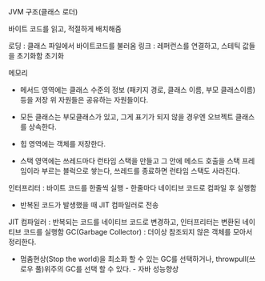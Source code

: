 JVM 구조(클래스 로더)

바이트 코드를 읽고, 적절하게 배치해줌


로딩 : 클래스 파일에서 바이트코드를 불러옴
링크 : 레퍼런스를 연결하고, 스테틱 값들을 초기화함
초기화 


메모리
- 메서드 영역에는 클래스 수준의 정보 (패키지 경로, 클래스 이름, 부모 클래스이름) 등을 저장 위 자원들은 공유하는 자원들이다.
- 모든 클래스는 부모클래스가 있고, 그게 표기가 되지 않을 경우엔 오브젝트 클래스를 상속한다.

- 힙 영역에는 객체를 저장한다.
- 스택 영역에는 쓰레드마다 런타임 스택을 만들고 그 안에 메소드 호출을 스택 프레임이라 부르는 블럭으로 쌓는다, 쓰레드를 종료하면 런타임 스택도 사라진다.
  

인터프리터 : 바이트 코드를 한줄씩 실행 - 한줄마다 네이티브 코드로 컴파일 후 실행함
- 반복된 코드가 발생했을 때 JIT 컴파일러로 전송

JIT 컴파일러 : 반복되는 코드를 네이티브 코드로 변경하고, 인터프리터는 변환된 네이티브 코드를 실행함
GC(Garbage Collector) : 더이상 참조되지 않은 객체를 모아서 정리한다.
- 멈춤현상(Stop the world)을 최소화 할 수 있는 GC를 선택하거나, throwpull(쓰로우 풀)위주의 GC를 선택 할 수 있다. - 자바 성능향상 
